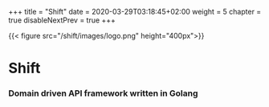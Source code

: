 +++
title = "Shift"
date = 2020-03-29T03:18:45+02:00
weight = 5
chapter = true
disableNextPrev = true
+++

{{< figure src="/shift/images/logo.png" height="400px">}}

# Shift

### Domain driven API framework written in Golang

